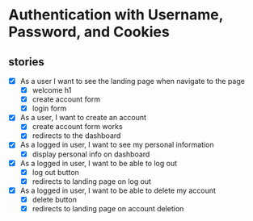 # Authentication with Username, Password, and Cookies

## stories

- [x] As a user I want to see the landing page when navigate to the page
  - [x] welcome h1
  - [x] create account form
  - [x] login form
- [x] As a user, I want to create an account
  - [x] create account form works
  - [x] redirects to the dashboard
- [x] As a logged in user, I want to see my personal information
  - [x] display personal info on dashboard
- [x] As a logged in user, I want to be able to log out
  - [x] log out button
  - [x] redirects to landing page on log out
- [x] As a logged in user, I want to be able to delete my account
  - [x] delete button
  - [x] redirects to landing page on account deletion
